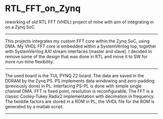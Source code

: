 # RTL_FFT_on_Zynq

reworking of old RTL FFT (VHDL) project of mine with aim of integrating in on a Zynq SoC

----------------------------------------------------------------------------------------------------------------------------------------------------

This projects integrates my custom FFT core within the Zynq SoC, using DMA. My VHDL FFT core is embedded within a SystemVerilog top, together with
SystemVerilog AXI stream interfaces (master and slave). I decided to remove some of the design that was done in RTL and move it to SW for more run-time
flexibility.

----------------------------------------------------------------------------------------------------------------------------------------------------

The used board is the TUL PYNQ Z2 board. The data are saved in the DDRAM by the Zynq PS. PS implements data windowing and zero-padding (previously done)
in PL. Interfacing PS-PL is done with simple single channel DMA. FFT is fixed point, resolution is reconfigurable. The FFT is a classic Cooley-Tukey
Radix2 implementation with decimation in frequency. The twiddle factors are stored in a ROM in PL, the VHDL file for the ROM is generated by a matlab script.

----------------------------------------------------------------------------------------------------------------------------------------------------

